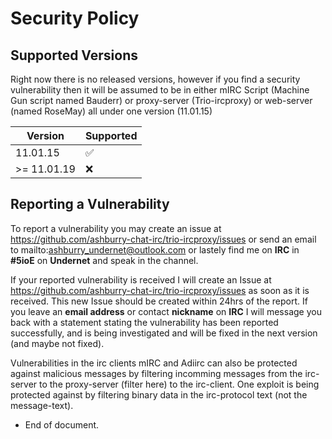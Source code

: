# Security Policy

## Supported Versions

Right now there is no released versions, however if you find
a security vulnerability then it will be assumed to be 
in either mIRC Script (Machine Gun script named Bauderr) or proxy-server
(Trio-ircproxy) or web-server (named RoseMay) all under one version (11.01.15)

| Version       | Supported          |
| ------------- | ------------------ |
| 11.01.15      | :white_check_mark: |
| >= 11.01.19   | :x:                |

## Reporting a Vulnerability

To report a vulnerability you may create an issue at
https://github.com/ashburry-chat-irc/trio-ircproxy/issues
or send an email to mailto:ashburry_undernet@outlook.com
or lastely find me on **IRC** in **#5ioE** on **Undernet** and speak
in the channel.

If your reported vulnerability is received I will create an Issue at
https://github.com/ashburry-chat-irc/trio-ircproxy/issues as soon as
it is received. This new Issue should be created within 24hrs of the
report. If you leave an **email address** or contact **nickname** on **IRC** I will message you back with a statement stating the vulnerability has
been reported successfully, and is being investigated and will be fixed in
the next version (and maybe not fixed).

Vulnerabilities in the irc clients mIRC and Adiirc can also be protected against
malicious messages by filtering incomming messages from the irc-server to the 
proxy-server (filter here) to the irc-client. One exploit is being protected against
by filtering binary data in the irc-protocol text (not the message-text).

* End of document.
